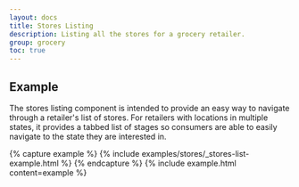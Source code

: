 ```yaml
---
layout: docs
title: Stores Listing
description: Listing all the stores for a grocery retailer.
group: grocery
toc: true
---
```


## Example

The stores listing component is intended to provide an easy way to navigate through a retailer's 
list of stores. For retailers with locations in multiple states, it provides a tabbed list of stages so 
consumers are able to easily navigate to the state they are interested in.

{% capture example %}
{% include examples/stores/_stores-list-example.html %}
{% endcapture %}
{% include example.html content=example %}


